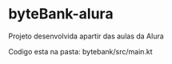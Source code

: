 # byteBank-alura
Projeto desenvolvida apartir das aulas da Alura


Codigo esta na pasta: bytebank/src/main.kt
